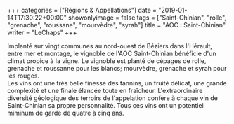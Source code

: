 +++
categories = ["Régions & Appellations"]
date = "2019-01-14T17:30:22+00:00"
showonlyimage = false
tags = ["Saint-Chinian", "rolle", "grenache", "roussane", "mourvèdre", "syrah"]
title = "AOC : Saint-Chinian"
writer = "LeChaps"
+++

Implanté sur vingt communes au nord-ouest de Béziers dans l'Hérault, entre mer et montage, le vignoble de l'AOC Saint-Chinian bénéficie d'un climat propice à la vigne. Le vignoble est planté de cépages de rolle, grenache et roussanne pour les blancs; mourvèdre, grenache et syrah pour les rouges.  
Les vins ont une très belle finesse des tannins, un fruité délicat, une grande complexité et une finale élancée toute en fraîcheur. L'extraordinaire diversité géologique des terroirs de l'appelation confère à chaque vin de Saint-Chinian sa propre personnalité. Tous ces vins ont un potentiel miminum de garde de quatre à cinq ans.